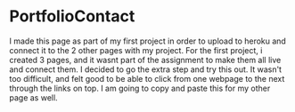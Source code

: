 # PortfolioContact

I made this page as part of my first project in order to upload to heroku and connect it to the 2 other pages with my project. For the first project, i created 3 pages, and it wasnt part of the assignment to make them all live and connect them. I decided to go the extra step and try this out. It wasn't too difficult, and felt good to be able to click from one webpage to the next through the links on top. I am going to copy and paste this for my other page as well. 